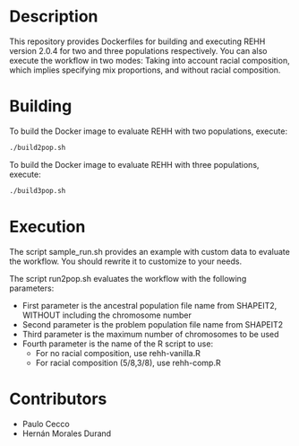 # Description

This repository provides Dockerfiles for building and executing REHH version 2.0.4 for two and three populations  respectively. You can also execute the workflow in two modes: Taking into account racial composition, which implies specifying mix proportions, and without racial composition.

# Building

To build the Docker image to evaluate REHH with two populations, execute:

```bash
./build2pop.sh
```

To build the Docker image to evaluate REHH with three populations, execute:

```bash
./build3pop.sh
```

# Execution

The script sample_run.sh provides an example with custom data to evaluate the workflow. You should rewrite it to customize to your needs.

The script run2pop.sh evaluates the workflow with the following parameters: 

  - First parameter is the ancestral population file name from SHAPEIT2, WITHOUT including the chromosome number
  - Second parameter is the problem population file name from SHAPEIT2
  - Third parameter is the maximum number of chromosomes to be used
  - Fourth parameter is the name of the R script to use: 
    - For no racial composition, use rehh-vanilla.R
    - For racial composition (5/8,3/8), use rehh-comp.R

# Contributors

  - Paulo Cecco
  - Hernán Morales Durand
